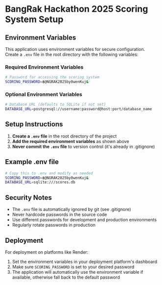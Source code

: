 # BangRak Hackathon 2025 Scoring System Setup

## Environment Variables

This application uses environment variables for secure configuration. Create a `.env` file in the root directory with the following variables:

### Required Environment Variables

```bash
# Password for accessing the scoring system
SCORING_PASSWORD=฿@NGRAK2025by0wenKuj&
```

### Optional Environment Variables

```bash
# Database URL (defaults to SQLite if not set)
DATABASE_URL=postgresql://username:password@host:port/database_name
```

## Setup Instructions

1. **Create a `.env` file** in the root directory of the project
2. **Add the required environment variables** as shown above
3. **Never commit the `.env` file** to version control (it's already in .gitignore)

## Example .env file

```bash
# Copy this to .env and modify as needed
SCORING_PASSWORD=฿@NGRAK2025by0wenKuj&
DATABASE_URL=sqlite:///scores.db
```

## Security Notes

- The `.env` file is automatically ignored by git (see .gitignore)
- Never hardcode passwords in the source code
- Use different passwords for development and production environments
- Regularly rotate passwords in production

## Deployment

For deployment on platforms like Render:

1. Set the environment variables in your deployment platform's dashboard
2. Make sure `SCORING_PASSWORD` is set to your desired password
3. The application will automatically use the environment variable if available, otherwise fall back to the default password
